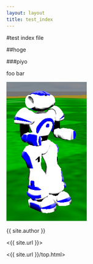 ```yaml
---
layout: layout
title: test_index
---
```

#test index file

##hoge

###piyo

foo bar

![Alt text](images/robot_stand.png "Optional title")

{{ site.author }}

<{{ site.url }}>

<{{ site.url }}/top.html>
